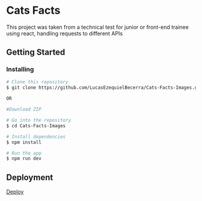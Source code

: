 # Cats Facts

This project was taken from a technical test for junior or front-end trainee using react, handling requests to different APIs

## Getting Started

### Installing


```bash
# Clone this repository
$ git clone https://github.com/LucasEzequielBecerra/Cats-Facts-Images.git
 
OR

#Download ZIP

# Go into the repository
$ cd Cats-Facts-Images

# Install dependencies
$ npm install

# Run the app
$ npm run dev
```


## Deployment

[Deploy](https://cats-facts-images-git-master-lucasezequielbecerra.vercel.app/)
